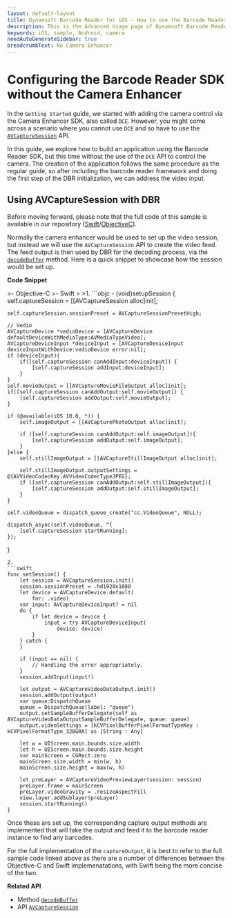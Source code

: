 ```yaml
---
layout: default-layout
title: Dynamsoft Barcode Reader for iOS - How to use the Barcode Reader without the Camera Enhancer
description: This is the Advanced Usage page of Dynamsoft Barcode Reader for iOS SDK.
keywords: iOS, sample, Android, camera
needAutoGenerateSidebar: true
breadcrumbText: No Camera Enhancer
---
```


# Configuring the Barcode Reader SDK without the Camera Enhancer

In the `Getting Started` guide, we started with adding the camera control via the Camera Enhancer SDK, also called `DCE`. However, you might come across a scenario where you cannot use `DCE` and so have to use the [`AVCaptureSession`](https://developer.apple.com/documentation/avfoundation/avcapturesession) API. 

In this guide, we explore how to build an application using the Barcode Reader SDK, but this time without the use of the `DCE` API to control the camera. The creation of the application follows the same procedure as the regular guide, so after including the barcode reader framework and doing the first step of the DBR initialization, we can address the video input.

## Using AVCaptureSession with DBR

Before moving forward, please note that the full code of this sample is available in our repository ([Swift](https://github.com/Dynamsoft/barcode-reader-mobile-samples/tree/main/ios/Swift/DecodeWithAVCaptureSession)/[ObjectiveC](https://github.com/Dynamsoft/barcode-reader-mobile-samples/tree/main/ios/Objective-C/DecodeWithAVCaptureSession)). 

Normally the camera enhancer would be used to set up the video session, but instead we will use the `AVCaptureSession` API to create the video feed. The feed output is then used by DBR for the decoding process, via the [`decodeBuffer`](../api-reference/primary-decode.md#decodebuffer) method. Here is a quick snippet to showcase how the session would be set up.

**Code Snippet**

<div class="sample-code-prefix"></div>
>- Objective-C
>- Swift
>
>1. 
```objc
- (void)setupSession
{
    self.captureSession = [[AVCaptureSession alloc]init];
    
    self.captureSession.sessionPreset = AVCaptureSessionPresetHigh;
    
    // Vedio
    AVCaptureDevice *vedioDevice = [AVCaptureDevice defaultDeviceWithMediaType:AVMediaTypeVideo];
    AVCaptureDeviceInput *deviceInput = [AVCaptureDeviceInput deviceInputWithDevice:vedioDevice error:nil];
    if (deviceInput){
        if([self.captureSession canAddInput:deviceInput]) {
            [self.captureSession addInput:deviceInput];
        }
    }
    self.movieOutput = [[AVCaptureMovieFileOutput alloc]init];
    if([self.captureSession canAddOutput:self.movieOutput]) {
        [self.captureSession addOutput:self.movieOutput];
    }
    
    if (@available(iOS 10.0, *)) {
        self.imageOutput = [[AVCapturePhotoOutput alloc]init];

        if ([self.captureSession canAddOutput:self.imageOutput]){
            [self.captureSession addOutput:self.imageOutput];
        }
    }else {
        self.stillImageOutput = [[AVCaptureStillImageOutput alloc]init];

        self.stillImageOutput.outputSettings = @{AVVideoCodecKey:AVVideoCodecTypeJPEG};
        if ([self.captureSession canAddOutput:self.stillImageOutput]){
            [self.captureSession addOutput:self.stillImageOutput];
        }
    }
    
    self.videoQueue = dispatch_queue_create("cc.VideoQueue", NULL);

    dispatch_async(self.videoQueue, ^{
        [self.captureSession startRunning];
    });
    
}
```
2. 
```swift
func setSession() {
    let session = AVCaptureSession.init()
    session.sessionPreset = .hd1920x1080
    let device = AVCaptureDevice.default(
        for: .video)
    var input: AVCaptureDeviceInput? = nil
    do {
        if let device = device {
            input = try AVCaptureDeviceInput(
                device: device)
        }
    } catch {
    }
    
    if (input == nil) {
        // Handling the error appropriately.
    }
    session.addInput(input!)
    
    let output = AVCaptureVideoDataOutput.init()
    session.addOutput(output)
    var queue:DispatchQueue
    queue = DispatchQueue(label: "queue")
    output.setSampleBufferDelegate(self as AVCaptureVideoDataOutputSampleBufferDelegate, queue: queue)
    output.videoSettings = [kCVPixelBufferPixelFormatTypeKey : kCVPixelFormatType_32BGRA] as [String : Any]
    
    let w = UIScreen.main.bounds.size.width
    let h = UIScreen.main.bounds.size.height
    var mainScreen = CGRect.zero
    mainScreen.size.width = min(w, h)
    mainScreen.size.height = max(w, h)
        
    let preLayer = AVCaptureVideoPreviewLayer(session: session)
    preLayer.frame = mainScreen
    preLayer.videoGravity = .resizeAspectFill
    view.layer.addSublayer(preLayer)
    session.startRunning()
}
```

Once these are set up, the corresponding capture output methods are implemented that will take the output and feed it to the barcode reader instance to find any barcodes.

For the full implementation of the `captureOutput`, it is best to refer to the full sample code linked above as there are a number of differences between the Objective-C and Swift implemenatations, with Swift being the more concise of the two.

**Related API**
- Method [`decodeBuffer`](../api-reference/primary-decode.md#decodebuffer)
- API [`AVCaptureSession`](https://developer.apple.com/documentation/avfoundation/avcapturesession)